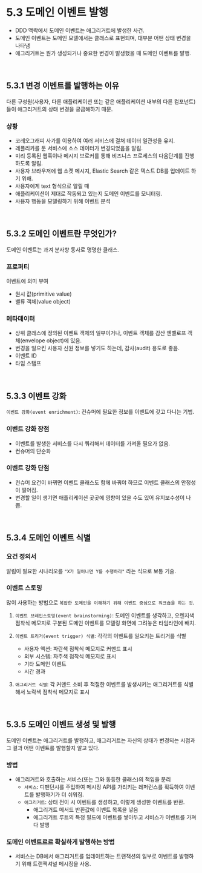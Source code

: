 # 5.3 도메인 이벤트 발행

-   DDD 맥락에서 도메인 이벤트는 애그리거트에 발생한 사건.
-   도메인 이벤트는 도메인 모델에서는 클래스로 표현되며, 대부분 어떤 상태 변경을 나타냄
-   애그리거트는 뭔가 생성되거나 중요한 변경이 발생했을 때 도메인 이벤트를 발행.

<br />

## 5.3.1 변경 이벤트를 발행하는 이유

다른 구성원(사용자, 다른 애플리케이션 또는 같은 애플리케이션 내부의 다른 컴포넌트)들이 애그리거트의 상태 변경을 궁금해하기 때문.

### 상황

-   코레오그래피 사가를 이용하여 여러 서비스에 걸쳐 데이터 일관성을 유지.
-   레플리카를 둔 서비스에 소스 데이터가 변경되었음을 알림.
-   미리 등록된 웹훅이나 메시지 브로커를 통해 비즈니스 프로세스의 다음단계를 진행하도록 알림.
-   사용자 브라우저에 웹 소켓 메시지, Elastic Search 같은 텍스트 DB를 업데이트 하기 위해.
-   사용자에게 text 형식으로 알릴 때
-   애플리케이션이 제대로 작동되고 있는지 도메인 이벤트를 모니터링.
-   사용자 행동을 모델링하기 위해 이벤트 분석

<br />

## 5.3.2 도메인 이벤트란 무엇인가?

도메인 이벤트는 과겨 분사향 동사로 명명한 클래스.

### 프로퍼티

이벤트에 의미 부여

-   원시 값(primitive value)
-   밸류 객체(value object)

### 메타데이터

-   상위 클래스에 정의된 이벤트 객체의 일부이거나, 이벤트 객체를 감산 엔벨로프 객체(envelope object)에 있음.
-   변경을 일으킨 사용자 신원 정보를 넣기도 하는데, 감사(audit) 용도로 좋음.
-   이벤트 ID
-   타임 스탬프

<br />

## 5.3.3 이벤트 강화

`이벤트 강화(event enrichment)`: 컨슈머에 필요한 정보를 이벤트에 갖고 다니는 기법.

### 이벤트 강화 장점

-   이벤트를 발생한 서비스를 다시 쿼리해서 데이터를 가져올 필요가 없음.
-   컨슈머의 단순화

### 이벤트 강화 단점

-   컨슈머 요건이 바뀌면 이벤트 클래스도 함께 바꿔야 하므로 이벤트 클래스의 안정성이 떨어짐.
-   변경할 일이 생기면 애플리케이션 곳곳에 영향이 있을 수도 있어 유지보수성이 나쁨.

<br />

## 5.3.4 도메인 이벤트 식별

### 요건 정의서

알림이 필요한 시나리오를 `"X가 일어나면 Y를 수행하라"` 라는 식으로 보통 기술.

### 이벤트 스토밍

많이 사용하는 방법으로 `복잡한 도메인을 이해하기 위해 이벤트 중심으로 워크숍을 하는 것`.

1. `이벤트 브레인스토밍(event brainstorming)`: 도메인 이벤트를 생각하고, 오렌지색 점착식 메모지로 구분된 도메인 이벤트를 모델링 화면에 그려놓은 타임라인에 배치.
2. `이벤트 트리거(event trigger) 식별`: 각각의 이벤트를 일으키는 트리거를 식별

    - 사용자 액션: 파란색 점착식 메모지로 커맨드 표시
    - 외부 시스템: 자주색 점착식 메모지로 표시
    - 기타 도메인 이벤트
    - 시간 경과

3. `애그리거트 식별`: 각 커맨드 소비 후 적절한 이벤트를 발생시키는 애그리거트를 식별해서 노락색 점착식 메모지로 표시

<br />

## 5.3.5 도메인 이벤트 생성 및 발행

도메인 이벤트는 애그리거트를 발행하고, 애그리거트는 자신의 상태가 변경되는 시점과 그 결과 어떤 이벤트를 발행할지 알고 있다.

### 방법

-   애그리거트와 호출하는 서비스(또는 그와 동등한 클래스)의 책임을 분리
    -   `서비스`: 디펜던시를 주입하여 메시징 API를 가리키는 레퍼런스를 획득하여 이벤트를 발행하기가 더 쉬워짐.
    -   `애그리거트`: 상태 전이 시 이벤트를 생성하고, 이렇게 생성한 이벤트를 반환.
        -   애그리거트 메서드 반환값에 이벤트 목록을 넣음
        -   에그리거트 루트의 특정 필드에 이벤트를 쌓아두고 서비스가 이벤트를 가져다 발행

### 도메인 이벤트르르 확실하게 발행하는 방법

-   서비스는 DB에서 애그리거트를 업데이트하는 트랜잭션의 일부로 이벤트를 발행하기 위해 트랜잭셔널 메시징을 사용.

<br />
